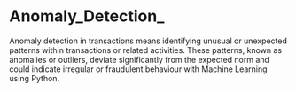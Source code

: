 # Anomaly_Detection_
Anomaly detection in transactions means identifying unusual or unexpected patterns within transactions or related activities. These patterns, known as anomalies or outliers, deviate significantly from the expected norm and could indicate irregular or fraudulent behaviour with Machine Learning using Python.
